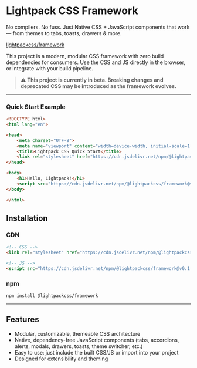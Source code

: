 # Lightpack CSS Framework

No compilers. No fuss. Just Native CSS + JavaScript components that work — from themes to tabs, toasts, drawers & more.

[lightpackcss/framework](https://github.com/lightpackcss/framework) 

This project is a modern, modular CSS framework with zero build dependencies for consumers. Use the CSS and JS directly in the browser, or integrate with your build pipeline.

> **⚠️ This project is currently in beta. Breaking changes and deprecated CSS may be introduced as the framework evolves.**

---


### Quick Start Example

```html
<!DOCTYPE html>
<html lang="en">

<head>
    <meta charset="UTF-8">
    <meta name="viewport" content="width=device-width, initial-scale=1.0">
    <title>Lightpack CSS Quick Start</title>
    <link rel="stylesheet" href="https://cdn.jsdelivr.net/npm/@lightpackcss/framework@v0.1.6-beta/dist/lightpack.min.css">
</head>

<body>
    <h1>Hello, Lightpack!</h1>
    <script src="https://cdn.jsdelivr.net/npm/@lightpackcss/framework@v0.1.6-beta/dist/lightpack.min.js"></script>
</body>

</html>
```

## Installation

### CDN
```html
<!-- CSS -->
<link rel="stylesheet" href="https://cdn.jsdelivr.net/npm/@lightpackcss/framework@v0.1.6-beta/dist/lightpack.min.css">

<!-- JS -->
<script src="https://cdn.jsdelivr.net/npm/@lightpackcss/framework@v0.1.6-beta/dist/lightpack.min.js"></script>
```

### npm
```sh
npm install @lightpackcss/framework
```

---

## Features

- Modular, customizable, themeable CSS architecture
- Native, dependency-free JavaScript components (tabs, accordions, alerts, modals, drawers, toasts, theme switcher, etc.)
- Easy to use: just include the built CSS/JS or import into your project
- Designed for extensibility and theming
